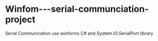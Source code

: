# Winfom---serial-communciation-project
Serial Communication use winforms C# and System.IO.SerialPort library
